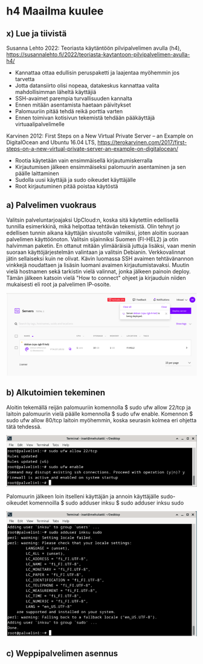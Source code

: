 # h4 Maailma kuulee

## x) Lue ja tiivistä

Susanna Lehto 2022: Teoriasta käytäntöön pilvipalvelimen avulla (h4), https://susannalehto.fi/2022/teoriasta-kaytantoon-pilvipalvelimen-avulla-h4/

- Kannattaa ottaa edullisin peruspaketti ja laajentaa myöhemmin jos tarvetta
- Jotta datansiirto olisi nopeaa, datakeskus kannattaa valita mahdollisimman läheltä käyttäjiä
- SSH-avaimet parempia turvallisuuden kannalta
- Ennen mitään asentamista haetaan päivitykset
- Palomuuriin pitää tehdä reikä porttia varten
- Ennen toimivan kotisivun tekemistä tehdään pääkäyttäjä virtuaalipalvelimelle

Karvinen 2012: First Steps on a New Virtual Private Server – an Example on DigitalOcean and Ubuntu 16.04 LTS, https://terokarvinen.com/2017/first-steps-on-a-new-virtual-private-server-an-example-on-digitalocean/

- Rootia käytetään vain ensimmäisellä kirjautumiskerralla
- Kirjautumisen jälkeen ensimmäiseksi palomuurin asentaminen ja sen päälle laittaminen
- Sudolla uusi käyttäjä ja sudo oikeudet käyttäjälle
- Root kirjautuminen pitää poistaa käytöstä

## a) Palvelimen vuokraus

Valitsin palveluntarjoajaksi UpCloud:n, koska sitä käytettiin edellisellä tunnilla esimerkkinä, mikä helpottaa tehtävän tekemistä. Olin tehnyt jo edellisen tunnin aikana käyttäjän sivustolle valmiiksi, joten aloitin suoraan palvelimen käyttöönoton. Valitsin sijainniksi Suomen (FI-HEL2) ja otin halvimman paketin. En ottanut mitään ylimääräisiä juttuja lisäksi, vaan menin suoraan käyttöjärjestelmän valintaan ja valitsin Debianin. Verkkovalinnat jätin sellaiseksi kuin ne olivat. Kävin luomassa SSH avaimen tehtävänannon vinkkejä noudattaen ja lisäsin luomani avaimen kirjautumistavaksi. Muutin vielä hostnamen sekä tarkistin vielä valinnat, jonka jälkeen painoin deploy. Tämän jälkeen katsoin vielä "How to connect" ohjeet ja kirjauduin niiden mukaisesti eli root ja palvelimen IP-osoite. 


![Palvelin](palvelimenluonti.PNG)


## b) Alkutoimien tekeminen

Aloitin tekemällä reijän palomuuriin komennolla $ sudo ufw allow 22/tcp ja laitoin palomuurin vielä päälle komennolla $ sudo ufw enable. Komennon $ sudo ufw allow 80/tcp laitoin myöhemmin, koska seurasin kolmea eri ohjetta tätä tehdessä.

![Tulimuuri](palomuuri.PNG)

Palomuurin jälkeen loin itselleni käyttäjän ja annoin käyttäjälle sudo-oikeudet komennoilla 
  $ sudo adduser inksu
  $ sudo adduser inksu sudo

![Käyttäjän lisääminen](adduser.PNG)


## c) Weppipalvelimen asennus


